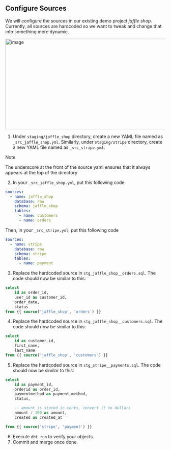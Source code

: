 ## Configure Sources

We will configure the sources in our existing demo project *jaffle shop*. Currently, all sources are hardcoded so we want to tweak and change that into something more dynamic.

<img width="656" height="283" alt="image" src="https://github.com/user-attachments/assets/f58102ec-5af9-42bf-9edc-d788fddb8334" />

1. Under `staging/jaffle_shop` directory, create a new YAML file named as `_src_jaffle_shop.yml`. Similarly, under `staging/stripe` directory, create a new YAML file named as `_src_stripe.yml`.
> [!NOTE]
> The underscore at the front of the source yaml ensures that it always appears at the top of the directory
2. In your `_src_jaffle_shop.yml`, put this following code
```yaml
sources:
  - name: jaffle_shop
    database: raw
    schema: jaffle_shop
    tables:
      - name: customers
      - name: orders
```
Then, in your `_src_stripe.yml`, put this following code
```yaml
sources:
  - name: stripe
    database: raw
    schema: stripe
    tables:
      - name: payment
```
3. Replace the hardcoded source in `stg_jaffle_shop__orders.sql`. The code should now be similar to this:
```sql
select
    id as order_id,
    user_id as customer_id,
    order_date,
    status
from {{ source('jaffle_shop', 'orders') }}
```
4. Replace the hardcoded source in `stg_jaffle_shop__customers.sql`. The code should now be similar to this:
```sql
select
    id as customer_id,
    first_name,
    last_name
from {{ source('jaffle_shop', 'customers') }}
```
5. Replace the hardcoded source in `stg_stripe__payments.sql`. The code should now be similar to this:
```sql
select
    id as payment_id,
    orderid as order_id,
    paymentmethod as payment_method,
    status,

    -- amount is stored in cents, convert it to dollars
    amount / 100 as amount,
    created as created_at

from {{ source('stripe', 'payment') }}
```
6. Execute `dbt run` to verify your objects.
7. Commit and merge once done.
